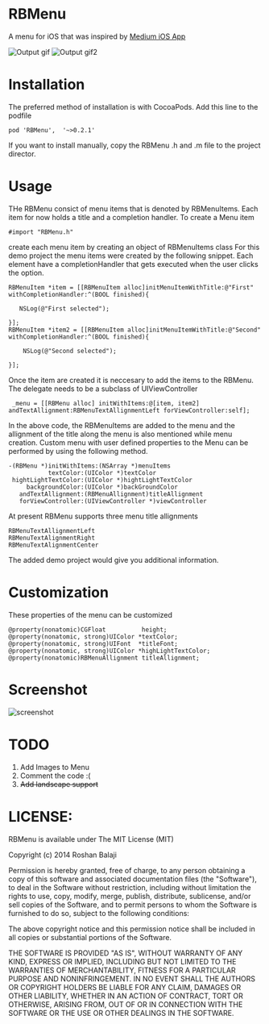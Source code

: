 RBMenu
======

A menu for iOS that was inspired by [Medium iOS App](https://itunes.apple.com/us/app/medium/id828256236)

![Output gif](https://raw.githubusercontent.com/RoshanNindrai/RBMenu/master/Screen%20Shot/RBMenuDemo.gif)
![Output gif2](https://raw.githubusercontent.com/RoshanNindrai/RBMenu/master/Screen%20Shot/RBMenuDemo_custom_black.gif)


Installation
======

The preferred method of installation is with CocoaPods. Add this line to the podfile

    pod 'RBMenu',  '~>0.2.1'
    
If you want to install manually, copy the RBMenu .h and .m file to the project director.

Usage
======

THe RBMenu consict of menu items that is denoted by RBMenuItems. Each item for now holds a title and a completion handler. To create a Menu item 

    #import "RBMenu.h"
        
create each menu item by creating an object of RBMenuItems class For this demo project the menu items were created by the following snippet. Each element have a completionHandler that gets executed when the user clicks the option.

    RBMenuItem *item = [[RBMenuItem alloc]initMenuItemWithTitle:@"First" withCompletionHandler:^(BOOL finished){
        
       NSLog(@"First selected");
        
    }];
    RBMenuItem *item2 = [[RBMenuItem alloc]initMenuItemWithTitle:@"Second" withCompletionHandler:^(BOOL finished){
        
        NSLog(@"Second selected");
        
    }];

    
Once the item are created it is neccesary to add the items to the RBMenu. The delegate needs to be a subclass of UIViewController

     _menu = [[RBMenu alloc] initWithItems:@[item, item2] andTextAllignment:RBMenuTextAllignmentLeft forViewController:self];
In the above code, the RBMenuItems are added to the menu and the allignment of the title along the menu is also mentioned while menu creation. Custom menu with user defined properties to the Menu can be performed by using the following method.

    -(RBMenu *)initWithItems:(NSArray *)menuItems
               textColor:(UIColor *)textColor
     hightLightTextColor:(UIColor *)hightLightTextColor
         backgroundColor:(UIColor *)backGroundColor
       andTextAllignment:(RBMenuAllignment)titleAllignment
       forViewController:(UIViewController *)viewController

At present RBMenu supports three menu title allignments 

    RBMenuTextAllignmentLeft
    RBMenuTextAlignmentRight
    RBMenuTextAlignmentCenter

The added demo project would give you additional information. 

Customization
======

These properties of the menu can be customized

    @property(nonatomic)CGFloat          height;
    @property(nonatomic, strong)UIColor *textColor;
    @property(nonatomic, strong)UIFont  *titleFont;
    @property(nonatomic, strong)UIColor *highLightTextColor;
    @property(nonatomic)RBMenuAllignment titleAllignment;

    

Screenshot
======

![screenshot](https://raw.githubusercontent.com/RoshanNindrai/RBMenu/master/Screen%20Shot/Screen_Shot.png)



TODO
======

1. Add Images to Menu
2. Comment the code :(
3. ~~Add landscape support~~

LICENSE:
============
  RBMenu is available under The MIT License (MIT)

Copyright (c) 2014 Roshan Balaji

Permission is hereby granted, free of charge, to any person obtaining a copy
of this software and associated documentation files (the "Software"), to deal
in the Software without restriction, including without limitation the rights
to use, copy, modify, merge, publish, distribute, sublicense, and/or sell
copies of the Software, and to permit persons to whom the Software is
furnished to do so, subject to the following conditions:

The above copyright notice and this permission notice shall be included in
all copies or substantial portions of the Software.

THE SOFTWARE IS PROVIDED "AS IS", WITHOUT WARRANTY OF ANY KIND, EXPRESS OR
IMPLIED, INCLUDING BUT NOT LIMITED TO THE WARRANTIES OF MERCHANTABILITY,
FITNESS FOR A PARTICULAR PURPOSE AND NONINFRINGEMENT. IN NO EVENT SHALL THE
AUTHORS OR COPYRIGHT HOLDERS BE LIABLE FOR ANY CLAIM, DAMAGES OR OTHER
LIABILITY, WHETHER IN AN ACTION OF CONTRACT, TORT OR OTHERWISE, ARISING FROM,
OUT OF OR IN CONNECTION WITH THE SOFTWARE OR THE USE OR OTHER DEALINGS IN
THE SOFTWARE.



